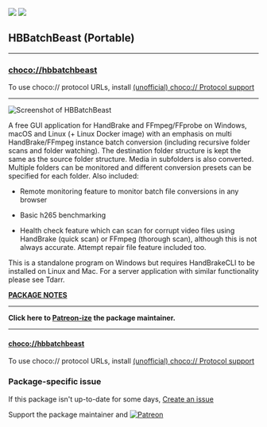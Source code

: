 [![](https://img.shields.io/chocolatey/v/hbbatchbeast?color=green&label=hbbatchbeast)](https://chocolatey.org/packages/hbbatchbeast) [![](https://img.shields.io/chocolatey/dt/hbbatchbeast)](https://chocolatey.org/packages/hbbatchbeast)

## HBBatchBeast (Portable)

---

### [choco://hbbatchbeast](choco://hbbatchbeast)
To use choco:// protocol URLs, install [(unofficial) choco:// Protocol support ](https://chocolatey.org/packages/choco-protocol-support)

---

![Screenshot of HBBatchBeast](https://cdn.staticaly.com/gh/bcurran3/ChocolateyPackages/master/hbbatchbeast/hbbatchbeast_screenshot.png)

A free GUI application for HandBrake and FFmpeg/FFprobe on Windows, macOS and Linux (+ Linux Docker image) with an emphasis on multi HandBrake/FFmpeg instance batch conversion (including recursive folder scans and folder watching). The destination folder structure is kept the same as the source folder structure. Media in subfolders is also converted. Multiple folders can be monitored and different conversion presets can be specified for each folder. Also included:

- Remote monitoring feature to monitor batch file conversions in any browser

- Basic h265 benchmarking

- Health check feature which can scan for corrupt video files using HandBrake (quick scan) or FFmpeg (thorough scan), although this is not always accurate. Attempt repair file feature included too.

This is a standalone program on Windows but requires HandBrakeCLI to be installed on Linux and Mac. For a server application with similar functionality please see Tdarr.

**[PACKAGE NOTES](https://github.com/bcurran3/ChocolateyPackages/blob/master/hbbatchbeast/readme.md)**

***
**Click here to [Patreon-ize](https://www.patreon.com/bcurran3) the package maintainer.**
***

#### [choco://hbbatchbeast](choco://hbbatchbeast)
To use choco:// protocol URLs, install [(unofficial) choco:// Protocol support ](https://chocolatey.org/packages/choco-protocol-support)

### Package-specific issue
If this package isn't up-to-date for some days, [Create an issue](https://github.com/tunisiano187/Chocolatey-packages/issues/new/choose)

Support the package maintainer and [![Patreon](https://cdn.jsdelivr.net/gh/tunisiano187/Chocolatey-packages@d15c4e19c709e7148588d4523ffc6dd3cd3c7e5e/icons/patreon.png)](https://www.patreon.com/bePatron?u=39585820)
